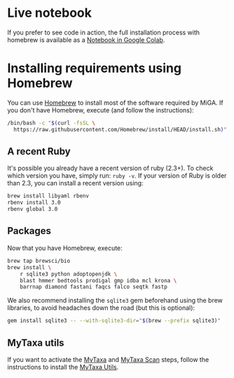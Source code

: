 # Live notebook

If you prefer to see code in action, the full installation process
with homebrew is available as a
[Notebook in Google Colab](https://colab.research.google.com/drive/1DhEMlcFwGgzW6q_fGEHLsihRSTK6ZRXD).

# Installing requirements using Homebrew

You can use [Homebrew](https://brew.sh/) to install most of the software
required by MiGA.
If you don't have Homebrew, execute (and follow the instructions):

```bash
/bin/bash -c "$(curl -fsSL \
  https://raw.githubusercontent.com/Homebrew/install/HEAD/install.sh)"
```

## A recent Ruby

It's possible you already have a recent version of ruby (2.3+).
To check which version you have, simply run: `ruby -v`.
If your version of Ruby is older than 2.3, you can install a recent
version using:

```bash
brew install libyaml rbenv
rbenv install 3.0
rbenv global 3.0
```

## Packages

Now that you have Homebrew, execute:

```bash
brew tap brewsci/bio
brew install \
    r sqlite3 python adoptopenjdk \
    blast hmmer bedtools prodigal gmp idba mcl krona \
    barrnap diamond fastani faqcs falco seqtk fastp
```

We also recommend installing the `sqlite3` gem beforehand using the brew
libraries, to avoid headaches down the road (but this is optional):

```bash
gem install sqlite3 -- --with-sqlite3-dir="$(brew --prefix sqlite3)"
```

## MyTaxa utils

If you want to activate the [MyTaxa](../part5/workflow.md#mytaxa) and
[MyTaxa Scan](../part5/workflow.md#mytaxa-scan) steps, follow the instructions
to install the [MyTaxa Utils](mytaxa.md).

